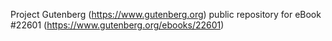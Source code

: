 Project Gutenberg (https://www.gutenberg.org) public repository for eBook #22601 (https://www.gutenberg.org/ebooks/22601)
